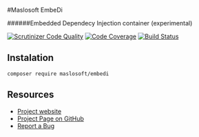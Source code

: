 #Maslosoft EmbeDi

######Embedded Dependecy Injection container (experimental)

[![Scrutinizer Code Quality](https://scrutinizer-ci.com/g/Maslosoft/EmbeDi/badges/quality-score.png?b=master)](https://scrutinizer-ci.com/g/Maslosoft/EmbeDi/?branch=master)
[![Code Coverage](https://scrutinizer-ci.com/g/Maslosoft/EmbeDi/badges/coverage.png?b=master)](https://scrutinizer-ci.com/g/Maslosoft/EmbeDi/?branch=master)
[![Build Status](https://travis-ci.org/Maslosoft/EmbeDi.svg)](https://travis-ci.org/Maslosoft/EmbeDi)

## Instalation

	composer require maslosoft/embedi

## Resources

 * [Project website](http://maslosoft.com/en/embedi/)
 * [Project Page on GitHub](https://github.com/Maslosoft/EmbeDi)
 * [Report a Bug](https://github.com/Maslosoft/EmbeDi/issues)
